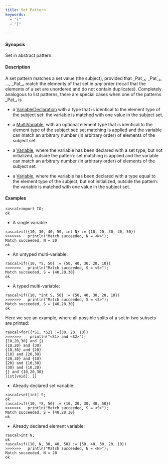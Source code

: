 ```yaml
---
title: Set Pattern
keywords:
  - "{"
  - "}"

---
```


#### Synopsis

Set in abstract pattern.

#### Description

A set pattern matches a set value (the subject), provided that _Pat_₁, _Pat_₂, ..., _Pat_ₙ match the elements of that set in *any* order
(recall that the elements of a set are unordered and do not contain duplicates).
Completely analogous to list patterns, there are special cases when one of the patterns _Pat_ᵢ is

*  a [VariableDeclaration](../../../Rascal/Patterns/VariableDeclaration/index.md) with a type that is identical to the element type of the subject set: the variable is matched with one value  in the subject set.

*  a [MultiVariable](../../../Rascal/Patterns/MultiVariable/index.md), with an optional element type that is identical to the element type of the subject set: set matching is applied and the variable can match an arbitrary number (in arbitrary order) of elements of the subject set.

*  a [Variable](../../../Rascal/Patterns/Variable/index.md), where the variable has been declared with a set type, but not initialized, outside the pattern: set matching is applied and the variable can match an arbitrary number (in arbitrary order) of elements of the subject set.

*  a [Variable](../../../Rascal/Patterns/Variable/index.md), where the variable has been declared with a type equal to the element type of the subject, but not initialized, outside the pattern: the variable is matched with one value in the subject set.




#### Examples


```rascal-shell 
rascal>import IO;
ok
```

* A single variable

```rascal-shell ,continue
rascal>if({10, 30, 40, 50, int N} := {10, 20, 30, 40, 50})
>>>>>>>   println("Match succeeded, N = <N>");
Match succeeded, N = 20
ok
```

* An untyped multi-variable:

```rascal-shell ,continue
rascal>if({10, *S, 50} := {50, 40, 30, 20, 10})
>>>>>>>   println("Match succeeded, S = <S>");
Match succeeded, S = {40,20,30}
ok
```

* A typed multi-variable:

```rascal-shell ,continue
rascal>if({10, *int S, 50} := {50, 40, 30, 20, 10})
>>>>>>>   println("Match succeeded, S = <S>");
Match succeeded, S = {40,20,30}
ok
```
Here we see an example, where all possible splits of a set in two subsets are printed:

```rascal-shell ,continue
rascal>for({*S1, *S2} :={30, 20, 10})
>>>>>>>    println("<S1> and <S2>");
{10,20,30} and {}
{10,20} and {30}
{10,30} and {20}
{10} and {20,30}
{20,30} and {10}
{20} and {10,30}
{30} and {10,20}
{} and {10,20,30}
list[void]: []
```

* Already declared set variable:

```rascal-shell ,continue
rascal>set[int] S;
ok
rascal>if({10, *S, 50} := {10, 20, 30, 40, 50})
>>>>>>>   println("Match succeeded, S = <S>");
Match succeeded, S = {40,20,30}
ok
```

* Already declared element variable:

```rascal-shell ,continue
rascal>int N;
ok
rascal>if({10, N, 30, 40, 50} := {50, 40, 30, 20, 10})
>>>>>>>   println("Match succeeded, N = <N>");
Match succeeded, N = 20
ok
```


